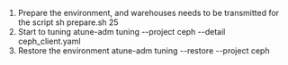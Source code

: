 1. Prepare the environment, and warehouses needs to be transmitted for the script
sh prepare.sh 25
2. Start to tuning
atune-adm tuning --project ceph --detail ceph_client.yaml
3. Restore the environment
atune-adm tuning --restore --project ceph
